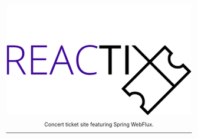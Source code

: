 <p align="center">
  <img alt="ReacTIX" src="docs/img/reactix-logo-light-bg.png" width="500">
</p>

<p align="center">
Concert ticket site featuring Spring WebFlux.
</p>

---
